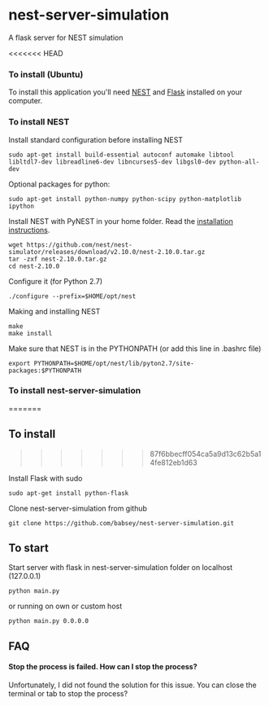 # nest-server-simulation
A flask server for NEST simulation


<<<<<<< HEAD
### To install (Ubuntu)

To install this application you'll need [NEST](http://www.nest-simulator.org/) and [Flask](http://flask.pocoo.org) installed on your computer.

### To install NEST

Install standard configuration before installing NEST
```
sudo apt-get install build-essential autoconf automake libtool libltdl7-dev libreadline6-dev libncurses5-dev libgsl0-dev python-all-dev
```

Optional packages for python:
```
sudo apt-get install python-numpy python-scipy python-matplotlib ipython
```

Install NEST with PyNEST in your home folder.
Read the [installation instructions](http://www.nest-simulator.org/installation/).

```
wget https://github.com/nest/nest-simulator/releases/download/v2.10.0/nest-2.10.0.tar.gz
tar -zxf nest-2.10.0.tar.gz
cd nest-2.10.0
```

Configure it (for Python 2.7)
```
./configure --prefix=$HOME/opt/nest
```

Making and installing NEST
```
make
make install
```

Make sure that NEST is in the PYTHONPATH (or add this line in .bashrc file)
```
export PYTHONPATH=$HOME/opt/nest/lib/pyton2.7/site-packages:$PYTHONPATH
```

### To install nest-server-simulation
=======
## To install
>>>>>>> 87f6bbecff054ca5a9d13c62b5a14fe812eb1d63

Install Flask with sudo
```
sudo apt-get install python-flask
```

Clone nest-server-simulation from github
```
git clone https://github.com/babsey/nest-server-simulation.git
```

## To start

Start server with flask in nest-server-simulation folder on localhost (127.0.0.1)
```
python main.py
```

or running on own or custom host
```
python main.py 0.0.0.0
```

## FAQ

#### Stop the process is failed. How can I stop the process?

Unfortunately, I did not found the solution for this issue.
You can close the terminal or tab to stop the process?
